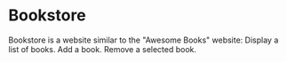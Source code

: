 # Bookstore
Bookstore is a website similar to the "Awesome Books" website:      Display a list of books.     Add a book.     Remove a selected book.
